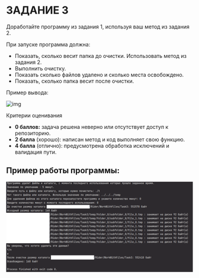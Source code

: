 # ЗАДАНИЕ 3

Доработайте программу из задания 1, используя ваш метод из задания 2.

При запуске программа должна:

- Показать, сколько весит папка до очистки. Использовать метод из задания 2.
- Выполнить очистку.
- Показать сколько файлов удалено и сколько места освобождено.
- Показать, сколько папка весит после очистки.

Пример вывода:

![img](https://lms.skillfactory.ru/assets/courseware/v1/a500b1e864f981500a512666bff73565/asset-v1:SkillFactory+CSHARP+2020+type@asset+block/CDEV_16_final_task.png)

Критерии оценивания

- **0 баллов:** задача решена неверно или отсутствует доступ к репозиторию.
- **2 балла** (хорошо): написан метод и код выполняет свою функцию.
- **4 балла** (отлично): предусмотрена обработка исключений и валидация пути.

## Пример работы программы:

![Screenshot](https://github.com/skripkalisa/SF_CSharp_OOP/blob/Module_8/Task3/Task3.png  "Task3 screenshot")

